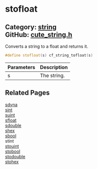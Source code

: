 [//]: # (This file is automatically generated by Cute Framework's docs parser.)
[//]: # (Do not edit this file by hand!)
[//]: # (See: https://github.com/RandyGaul/cute_framework/blob/master/samples/docs_parser.cpp)
[](../header.md ':include')

# stofloat

Category: [string](/api_reference?id=string)  
GitHub: [cute_string.h](https://github.com/RandyGaul/cute_framework/blob/master/include/cute_string.h)  
---

Converts a string to a float and returns it.

```cpp
#define stofloat(s) cf_string_tofloat(s)
```

Parameters | Description
--- | ---
s | The string.

## Related Pages

[sdyna](/string/sdyna.md)  
[sint](/string/sint.md)  
[suint](/string/suint.md)  
[sfloat](/string/sfloat.md)  
[sdouble](/string/sdouble.md)  
[shex](/string/shex.md)  
[sbool](/string/sbool.md)  
stint  
[stouint](/string/stouint.md)  
[stobool](/string/stobool.md)  
[stodouble](/string/stodouble.md)  
[stohex](/string/stohex.md)  
